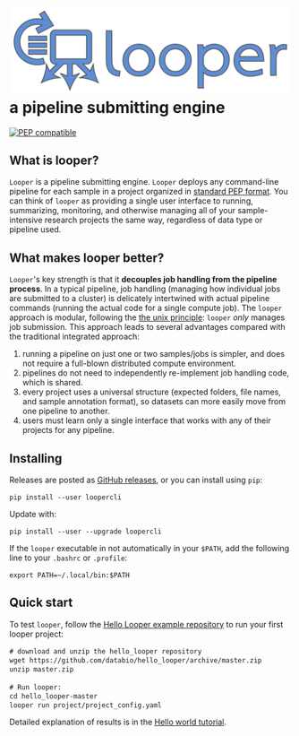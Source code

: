 # <img src="img/looper_logo.svg" class="img-header"> a pipeline submitting engine

[![PEP compatible](http://pepkit.github.io/img/PEP-compatible-green.svg)](http://pepkit.github.io)

## What is looper?

`Looper` is a pipeline submitting engine. `Looper` deploys any command-line pipeline for each sample in a project organized in [standard PEP format](https://pepkit.github.io/docs/home/). You can think of `looper` as providing a single user interface to running, summarizing, monitoring, and otherwise managing all of your sample-intensive research projects the same way, regardless of data type or pipeline used.

## What makes looper better?

`Looper`'s key strength is that it **decouples job handling from the pipeline process**. In a typical pipeline, job handling (managing how individual jobs are submitted to a cluster) is delicately intertwined with actual pipeline commands (running the actual code for a single compute job). The `looper` approach is modular, following the [the unix principle](https://en.wikipedia.org/wiki/Unix_philosophy): `looper` *only* manages job submission. This approach leads to several advantages compared with the traditional integrated approach:

1. running a pipeline on just one or two samples/jobs is simpler, and does not require a full-blown distributed compute environment.
2. pipelines do not need to independently re-implement job handling code, which is shared.
3. every project uses a universal structure (expected folders, file names, and sample annotation format), so datasets can more easily move from one pipeline to another.
4. users must learn only a single interface that works with any of their projects for any pipeline.


 

## Installing

Releases are posted as [GitHub releases](https://github.com/pepkit/looper/releases), or you can install using `pip`:


```
pip install --user loopercli
```

Update with:

```
pip install --user --upgrade loopercli
```

If the `looper` executable in not automatically in your `$PATH`, add the following line to your `.bashrc` or `.profile`:

```
export PATH=~/.local/bin:$PATH
```

## Quick start

To test `looper`, follow the [Hello Looper example repository](https://github.com/databio/hello_looper) to run your first looper project:


```
# download and unzip the hello_looper repository
wget https://github.com/databio/hello_looper/archive/master.zip
unzip master.zip

# Run looper:
cd hello_looper-master
looper run project/project_config.yaml
```

Detailed explanation of results is in the [Hello world tutorial](hello-world.md).
